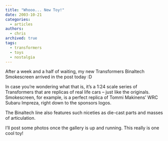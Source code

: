 ```yaml
---
title: "Whooo... New Toy!"
date: 2003-10-21
categories:
  - articles
authors:
  - chris
archived: true
tags:
  - transformers
  - toys
  - nostalgia
---
```


After a week and a half of waiting, my new Transformers Binaltech Smokescreen arrived in the post today :D

In case you’re wondering what that is, it’s a 1:24 scale series of Transformers that are replicas of real life cars – just like the originals. Smokescreen, for example, is a perfect replica of Tommi Makinens’ WRC Subaru Impreza, right down to the sponsors logos.

The Binaltech line also features such niceties as die-cast parts and masses of articulation.

I’ll post some photos once the gallery is up and running. This really is one cool toy!
